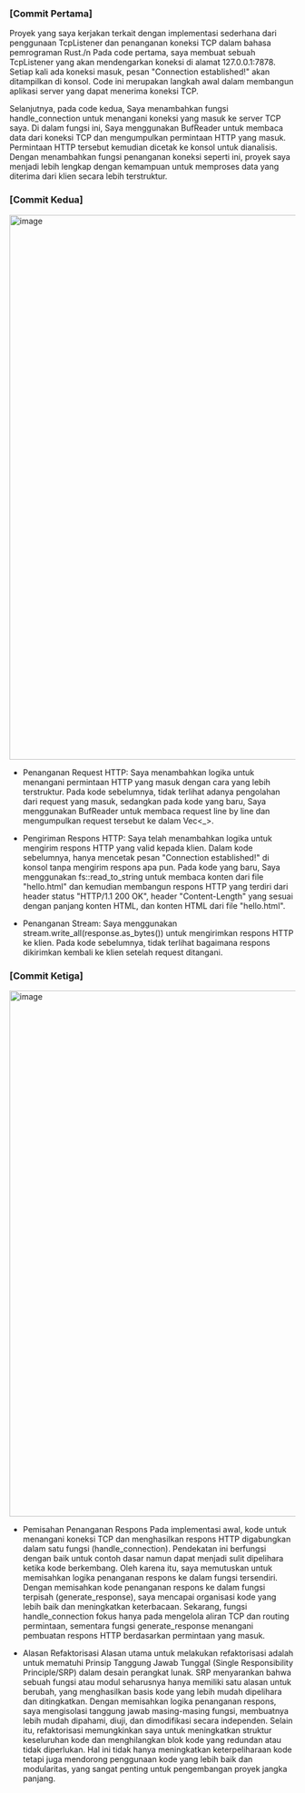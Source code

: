 ### [Commit Pertama]

Proyek yang saya kerjakan terkait dengan implementasi sederhana dari penggunaan TcpListener dan penanganan koneksi TCP dalam bahasa pemrograman Rust./n Pada code pertama, saya membuat sebuah TcpListener yang akan mendengarkan koneksi di alamat 127.0.0.1:7878. Setiap kali ada koneksi masuk, pesan "Connection established!" akan ditampilkan di konsol. Code ini merupakan langkah awal dalam membangun aplikasi server yang dapat menerima koneksi TCP.

Selanjutnya, pada code kedua, Saya menambahkan fungsi handle_connection untuk menangani koneksi yang masuk ke server TCP saya. Di dalam fungsi ini, Saya menggunakan BufReader untuk membaca data dari koneksi TCP dan mengumpulkan permintaan HTTP yang masuk. Permintaan HTTP tersebut kemudian dicetak ke konsol untuk dianalisis. Dengan menambahkan fungsi penanganan koneksi seperti ini, proyek saya menjadi lebih lengkap dengan kemampuan untuk memproses data yang diterima dari klien secara lebih terstruktur.


### [Commit Kedua]
<img width="960" alt="image" src="https://github.com/failasuf123/advprog-modul6/assets/97381822/f868f5f5-7a66-406a-9351-e04f231dbafc">

- Penanganan Request HTTP:
Saya menambahkan logika untuk menangani permintaan HTTP yang masuk dengan cara yang lebih terstruktur. Pada kode sebelumnya, tidak terlihat adanya pengolahan dari request yang masuk, sedangkan pada kode yang baru, Saya menggunakan BufReader untuk membaca request line by line dan mengumpulkan request tersebut ke dalam Vec<_>.

- Pengiriman Respons HTTP:
Saya telah menambahkan logika untuk mengirim respons HTTP yang valid kepada klien. Dalam kode sebelumnya, hanya mencetak pesan "Connection established!" di konsol tanpa mengirim respons apa pun. Pada kode yang baru, Saya menggunakan fs::read_to_string untuk membaca konten dari file "hello.html" dan kemudian membangun respons HTTP yang terdiri dari header status "HTTP/1.1 200 OK", header "Content-Length" yang sesuai dengan panjang konten HTML, dan konten HTML dari file "hello.html".

- Penanganan Stream:
Saya menggunakan stream.write_all(response.as_bytes()) untuk mengirimkan respons HTTP ke klien. Pada kode sebelumnya, tidak terlihat bagaimana respons dikirimkan kembali ke klien setelah request ditangani.


### [Commit Ketiga]
<img width="927" alt="image" src="https://github.com/failasuf123/advprog-modul6/assets/97381822/32010875-65be-42d3-b476-49444d0373c7">

- Pemisahan Penanganan Respons
 Pada implementasi awal, kode untuk menangani koneksi TCP dan menghasilkan respons HTTP digabungkan dalam satu fungsi (handle_connection). Pendekatan ini berfungsi dengan baik untuk 
 contoh dasar namun dapat menjadi sulit dipelihara ketika kode berkembang. Oleh karena itu, saya memutuskan untuk memisahkan logika penanganan respons ke dalam fungsi tersendiri.
 Dengan memisahkan kode penanganan respons ke dalam fungsi terpisah (generate_response), saya mencapai organisasi kode yang lebih baik dan meningkatkan keterbacaan. Sekarang, fungsi 
 handle_connection fokus hanya pada mengelola aliran TCP dan routing permintaan, sementara fungsi generate_response menangani pembuatan respons HTTP berdasarkan permintaan yang masuk.

- Alasan Refaktorisasi
 Alasan utama untuk melakukan refaktorisasi adalah untuk mematuhi Prinsip Tanggung Jawab Tunggal (Single Responsibility Principle/SRP) dalam desain perangkat lunak. SRP menyarankan bahwa 
 sebuah fungsi atau modul seharusnya hanya memiliki satu alasan untuk berubah, yang menghasilkan basis kode yang lebih mudah dipelihara dan ditingkatkan. Dengan memisahkan logika 
 penanganan respons, saya mengisolasi tanggung jawab masing-masing fungsi, membuatnya lebih mudah dipahami, diuji, dan dimodifikasi secara independen.
 Selain itu, refaktorisasi memungkinkan saya untuk meningkatkan struktur keseluruhan kode dan menghilangkan blok kode yang redundan atau tidak diperlukan. Hal ini tidak hanya meningkatkan 
 keterpeliharaan kode tetapi juga mendorong penggunaan kode yang lebih baik dan modularitas, yang sangat penting untuk pengembangan proyek jangka panjang.


